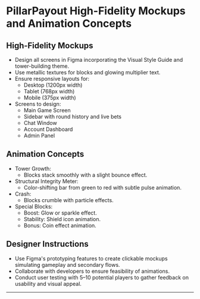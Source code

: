 # PillarPayout High-Fidelity Mockups and Animation Concepts

## High-Fidelity Mockups
- Design all screens in Figma incorporating the Visual Style Guide and tower-building theme.
- Use metallic textures for blocks and glowing multiplier text.
- Ensure responsive layouts for:
  - Desktop (1200px width)
  - Tablet (768px width)
  - Mobile (375px width)
- Screens to design:
  - Main Game Screen
  - Sidebar with round history and live bets
  - Chat Window
  - Account Dashboard
  - Admin Panel

## Animation Concepts
- Tower Growth:
  - Blocks stack smoothly with a slight bounce effect.
- Structural Integrity Meter:
  - Color-shifting bar from green to red with subtle pulse animation.
- Crash:
  - Blocks crumble with particle effects.
- Special Blocks:
  - Boost: Glow or sparkle effect.
  - Stability: Shield icon animation.
  - Bonus: Coin effect animation.

## Designer Instructions
- Use Figma's prototyping features to create clickable mockups simulating gameplay and secondary flows.
- Collaborate with developers to ensure feasibility of animations.
- Conduct user testing with 5–10 potential players to gather feedback on usability and visual appeal.

---
